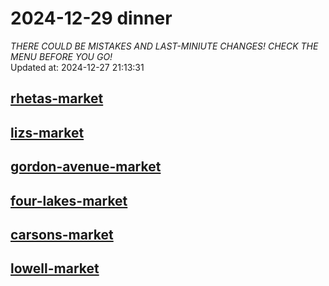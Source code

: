 # 2024-12-29 dinner  
*THERE COULD BE MISTAKES AND LAST-MINIUTE CHANGES! CHECK THE MENU BEFORE YOU GO!*  
Updated at: 2024-12-27 21:13:31  
## [rhetas-market](https://wisc-housingdining.nutrislice.com/menu/rhetas-market/dinner/2024-12-29)  
## [lizs-market](https://wisc-housingdining.nutrislice.com/menu/lizs-market/dinner/2024-12-29)  
## [gordon-avenue-market](https://wisc-housingdining.nutrislice.com/menu/gordon-avenue-market/dinner/2024-12-29)  
## [four-lakes-market](https://wisc-housingdining.nutrislice.com/menu/four-lakes-market/dinner/2024-12-29)  
## [carsons-market](https://wisc-housingdining.nutrislice.com/menu/carsons-market/dinner/2024-12-29)  
## [lowell-market](https://wisc-housingdining.nutrislice.com/menu/lowell-market/dinner/2024-12-29)  
  
